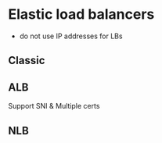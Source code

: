# Elastic load balancers

- do not use IP addresses for LBs



## Classic

## ALB

Support SNI & Multiple certs

## NLB